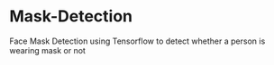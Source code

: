 # Mask-Detection
Face Mask Detection using Tensorflow to detect whether a person is wearing mask or not
